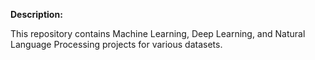 **Description:**


This repository contains Machine Learning, Deep Learning, and Natural Language Processing projects for various datasets.
